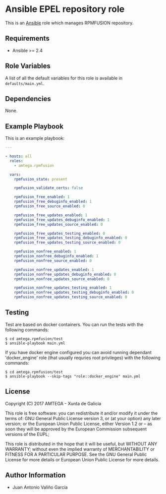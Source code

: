 # Ansible EPEL repository role

This is an [Ansible](http://www.ansible.com) role which manages RPMFUSION repository.

## Requirements

- Ansible >= 2.4

## Role Variables

A list of all the default variables for this role is available in `defaults/main.yml`.

## Dependencies

None.

## Example Playbook

This is an example playbook:

```yaml
---

- hosts: all
  roles:
    - amtega.rpmfusion

  vars:
    rpmfusion_state: present

    rpmfusion_validate_certs: false

    rpmfusion_free_enabled: 1
    rpmfusion_free_debuginfo_enabled: 1
    rpmfusion_free_source_enabled: 0

    rpmfusion_free_updates_enabled: 1
    rpmfusion_free_updates_debuginfo_enabled: 1
    rpmfusion_free_updates_source_enabled: 0

    rpmfusion_free_updates_testing_enabled: 0
    rpmfusion_free_updates_testing_debuginfo_enabled: 0
    rpmfusion_free_updates_testing_source_enabled: 0

    rpmfusion_nonfree_enabled: 1
    rpmfusion_nonfree_debuginfo_enabled: 1
    rpmfusion_nonfree_source_enabled: 0

    rpmfusion_nonfree_updates_enabled: 1
    rpmfusion_nonfree_updates_debuginfo_enabled: 0
    rpmfusion_nonfree_updates_source_enabled: 0

    rpmfusion_nonfree_updates_testing_enabled: 1
    rpmfusion_nonfree_updates_testing_debuginfo_enabled: 0
    rpmfusion_nonfree_updates_testing_source_enabled: 0
```

## Testing

Test are based on docker containers. You can run the tests with the following commands:

```shell
$ cd amtega.rpmfusion/test
$ ansible-playbook main.yml
```

If you have docker engine configured you can avoid running dependant 'docker_engine' role (that usually requries root privileges) with the following commands:

```shell
$ cd amtega.rpmfusion/test
$ ansible-playbook --skip-tags "role::docker_engine" main.yml
```

## License

Copyright (C) 2017 AMTEGA - Xunta de Galicia

This role is free software: you can redistribute it and/or modify
it under the terms of:
GNU General Public License version 3, or (at your option) any later version;
or the European Union Public License, either Version 1.2 or – as soon
they will be approved by the European Commission ­subsequent versions of
the EUPL;

This role is distributed in the hope that it will be useful,
but WITHOUT ANY WARRANTY; without even the implied warranty of
MERCHANTABILITY or FITNESS FOR A PARTICULAR PURPOSE.  See the
GNU General Public License for more details or European Union Public License for more details.

## Author Information

- Juan Antonio Valiño García
